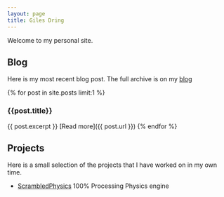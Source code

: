 ```yaml
---
layout: page
title: Giles Dring
---
```


Welcome to my personal site.

## Blog

Here is my most recent blog post. The full archive is on my [blog]()

{% for post in site.posts limit:1 %}
### {{post.title}}
{{ post.excerpt }}
[Read more]({{ post.url }})
{% endfor %}

## Projects

Here is a small selection of the projects that I have worked on in my own time.

* [ScrambledPhysics](http://gilesdring.github.io/scrambledphysics/) 100% Processing Physics engine
